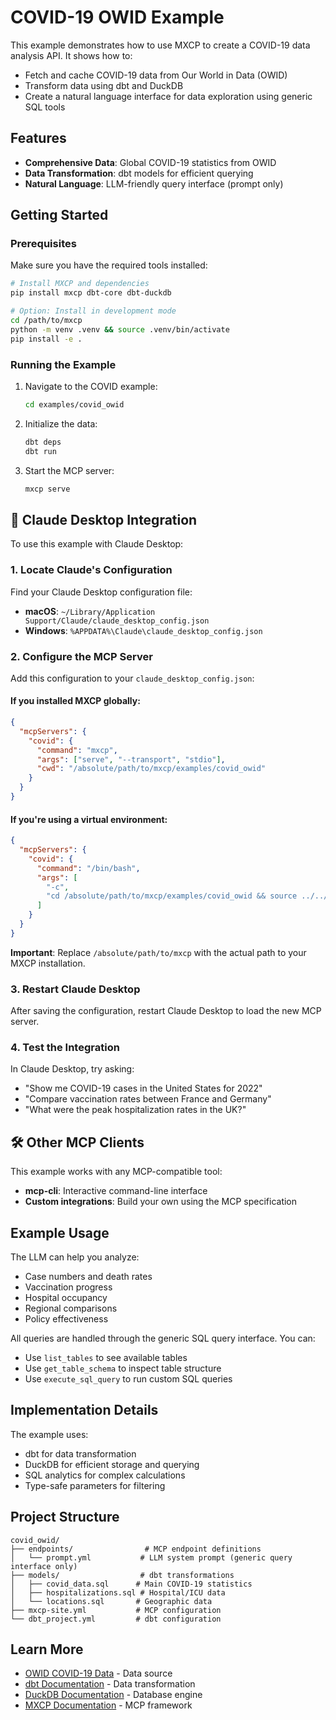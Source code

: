 # COVID-19 OWID Example

This example demonstrates how to use MXCP to create a COVID-19 data analysis API. It shows how to:
- Fetch and cache COVID-19 data from Our World in Data (OWID)
- Transform data using dbt and DuckDB
- Create a natural language interface for data exploration using generic SQL tools

## Features

- **Comprehensive Data**: Global COVID-19 statistics from OWID
- **Data Transformation**: dbt models for efficient querying
- **Natural Language**: LLM-friendly query interface (prompt only)

## Getting Started

### Prerequisites

Make sure you have the required tools installed:
```bash
# Install MXCP and dependencies
pip install mxcp dbt-core dbt-duckdb

# Option: Install in development mode
cd /path/to/mxcp
python -m venv .venv && source .venv/bin/activate
pip install -e .
```

### Running the Example

1. Navigate to the COVID example:
   ```bash
   cd examples/covid_owid
   ```

2. Initialize the data:
   ```bash
   dbt deps
   dbt run
   ```

3. Start the MCP server:
   ```bash
   mxcp serve
   ```

## 🔌 Claude Desktop Integration

To use this example with Claude Desktop:

### 1. Locate Claude's Configuration

Find your Claude Desktop configuration file:
- **macOS**: `~/Library/Application Support/Claude/claude_desktop_config.json`
- **Windows**: `%APPDATA%\Claude\claude_desktop_config.json`

### 2. Configure the MCP Server

Add this configuration to your `claude_desktop_config.json`:

#### If you installed MXCP globally:
```json
{
  "mcpServers": {
    "covid": {
      "command": "mxcp",
      "args": ["serve", "--transport", "stdio"],
      "cwd": "/absolute/path/to/mxcp/examples/covid_owid"
    }
  }
}
```

#### If you're using a virtual environment:
```json
{
  "mcpServers": {
    "covid": {
      "command": "/bin/bash",
      "args": [
        "-c",
        "cd /absolute/path/to/mxcp/examples/covid_owid && source ../../.venv/bin/activate && mxcp serve --transport stdio"
      ]
    }
  }
}
```

**Important**: Replace `/absolute/path/to/mxcp` with the actual path to your MXCP installation.

### 3. Restart Claude Desktop

After saving the configuration, restart Claude Desktop to load the new MCP server.

### 4. Test the Integration

In Claude Desktop, try asking:
- "Show me COVID-19 cases in the United States for 2022"
- "Compare vaccination rates between France and Germany"
- "What were the peak hospitalization rates in the UK?"

## 🛠️ Other MCP Clients

This example works with any MCP-compatible tool:
- **mcp-cli**: Interactive command-line interface
- **Custom integrations**: Build your own using the MCP specification

## Example Usage

The LLM can help you analyze:
- Case numbers and death rates
- Vaccination progress
- Hospital occupancy
- Regional comparisons
- Policy effectiveness

All queries are handled through the generic SQL query interface. You can:
- Use `list_tables` to see available tables
- Use `get_table_schema` to inspect table structure
- Use `execute_sql_query` to run custom SQL queries

## Implementation Details

The example uses:
- dbt for data transformation
- DuckDB for efficient storage and querying
- SQL analytics for complex calculations
- Type-safe parameters for filtering

## Project Structure

```
covid_owid/
├── endpoints/                # MCP endpoint definitions
│   └── prompt.yml           # LLM system prompt (generic query interface only)
├── models/                  # dbt transformations
│   ├── covid_data.sql      # Main COVID-19 statistics
│   ├── hospitalizations.sql # Hospital/ICU data
│   └── locations.sql       # Geographic data
├── mxcp-site.yml           # MCP configuration
└── dbt_project.yml         # dbt configuration
```

## Learn More

- [OWID COVID-19 Data](https://github.com/owid/covid-19-data) - Data source
- [dbt Documentation](https://docs.getdbt.com/) - Data transformation
- [DuckDB Documentation](https://duckdb.org/docs/) - Database engine
- [MXCP Documentation](../../docs/quickstart.md) - MCP framework
